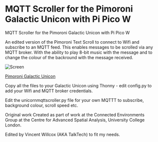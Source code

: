 # MQTT Scroller for the Pimoroni Galactic Unicon with Pi Pico W
MQTT Scroller for the Pimoroni Galactic Unicon with Pi Pico W

An edited version of the Pimoroni Text Scroll to connect to Wifi and subscribe to an MQTT feed. This enables messages to be scrolled via any MQTT broker. 
With the ability to play 8-bit music with the message and to change the colour of the backround with the message received.

![Screen](https://cdn.shopify.com/s/files/1/0174/1800/products/galactic-unicorn-1_768x768.jpg?v=1666945186)

[Pimoroni Galactic Unicon](https://shop.pimoroni.com/products/galactic-unicorn?variant=40057440960595)

Copy all the files to your Galactic Unicon using Thonny - edit config.py to add your Wifi and MQTT broker credentials.

Edit the unicornmqttscroller.py file for your own MQTTT to subscribe, background colour, scroll speed etc.

Original work Created as part of work at the Connected Environments Group at the Centre for Advanced Spatial Analysis, University College London.

Edited by Vincent Willcox (AKA TalkTech) to fit my needs.
